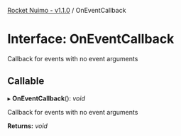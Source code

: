 [Rocket Nuimo - v1.1.0](../README.md) / OnEventCallback

# Interface: OnEventCallback

Callback for events with no event arguments

## Callable

▸ **OnEventCallback**(): *void*

Callback for events with no event arguments

**Returns:** *void*
